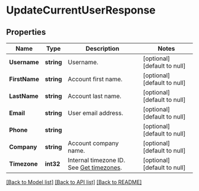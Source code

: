 # UpdateCurrentUserResponse

## Properties
Name | Type | Description | Notes
------------ | ------------- | ------------- | -------------
**Username** | **string** | Username. | [optional] [default to null]
**FirstName** | **string** | Account first name. | [optional] [default to null]
**LastName** | **string** | Account last name. | [optional] [default to null]
**Email** | **string** | User email address. | [optional] [default to null]
**Phone** | **string** |  | [optional] [default to null]
**Company** | **string** | Account company name. | [optional] [default to null]
**Timezone** | **int32** | Internal timezone ID. See [Get timezones](http://docs.textmagictesting.com/#operation/getTimezones). | [optional] [default to null]

[[Back to Model list]](../README.md#documentation-for-models) [[Back to API list]](../README.md#documentation-for-api-endpoints) [[Back to README]](../README.md)


